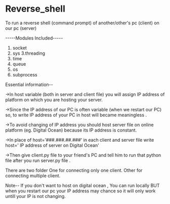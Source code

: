 # Reverse_shell
To run a reverse shell (command prompt) of another/other's pc (client)  on our pc (server) 

-----Modules Included-----
1. socket
2. sys
3.threading
4. time
5. queue
6. os
7. subprocess

Essential information--

->In host variable (both in server and client file) you will assign IP address of platform on which you are hosting your server.

->Since the IP address of our PC is often variable (when we restart our PC) so, to write IP address of your PC in host will became meaningless .

->To avoid changing of IP address you should host server file on online platform (eg. Digital Ocean) because its IP address is constant.

->In place of host='###.###.##.###' in each client and server file write host=' IP address of server on Digital Ocean' 

->Then give client.py file to your friend's PC and tell him to run that python file after you run server.py file . 
  
There are two folder 
One for connecting only one client.
Other for connecting multiple client.


Note--
If you don't want to host on digital ocean , You can run locally BUT when you restart our pc your IP address may chance so it will only work untill your IP is not changing.
